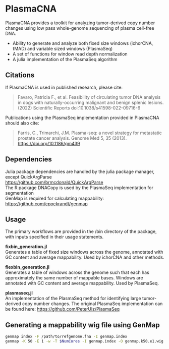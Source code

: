 # PlasmaCNA

PlasmaCNA provides a toolkit for analyzing tumor-derived copy number changes using low pass whole-genome sequencing of plasma cell-free DNA.
 - Ability to generate and analyze both fixed size windows (ichorCNA, tMAD) and variable sized windows (PlasmaSeq)
 - A set of functions for window read depth normalization
 - A julia implementation of the PlasmaSeq algorithm

## Citations
If PlasmaCNA is used in published research, please cite:  
>Favaro, Patricia F., et al. Feasibility of circulating tumor DNA analysis in dogs with naturally-occurring malignant and benign splenic lesions. (2022) Scientific Reports doi:10.1038/s41598-022-09716-6

Publications using the PlasmaSeq implementation provided in PlasmaCNA should also cite:
>Farris, C., Trimarchi, J.M. Plasma-seq: a novel strategy for metastatic prostate cancer analysis. Genome Med 5, 35 (2013). https://doi.org/10.1186/gm439

## Dependencies
Julia package dependencies are handled by the julia package manager, except QuickArgParse  
https://github.com/brmcdonald/QuickArgParse  
The R package DNACopy is used by the PlasmaSeq implementation for segmentation  
GenMap is required for calculating mappability:  
https://github.com/cpockrandt/genmap  

## Usage

The primary workflows are provided in the /bin directory of the package, 
with inputs specified in their usage statements.  

**fixbin_generation.jl**  
Generates a table of fixed size windows across the genome, 
annotated with GC content and average mappability. Used by ichorCNA and other methods.

**flexbin_generation.jl**  
Generates a table of windows across the genome such that each has approximately the 
same number of mappable bases. Windows are annotated with GC content and average mappability. 
Used by PlasmaSeq.  

**plasmaseq.jl**  
An implementation of the PlasmaSeq method for identifying large tumor-derived copy number changes.
The original PlasmaSeq implementation can be found here: https://github.com/PeterUlz/PlasmaSeq

## Generating a mappability wig file using GenMap
```Bash
genmap index -F /path/to/refgenome.fna -I genmap.index
genmap -K 50 -E 1 -w -T $NumCores -I genmap.index -O genmap.k50.e1.wig
```



